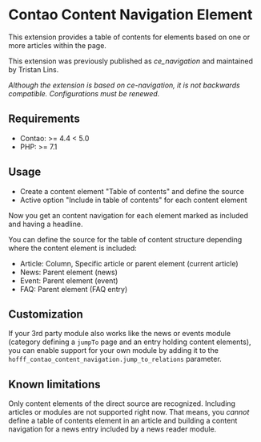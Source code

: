 # Contao Content Navigation Element

This extension provides a table of contents for elements based on one or more articles within the page.

This extension was previously published as *ce_navigation* and maintained by Tristan Lins.

*Although the extension is based on ce-navigation, it is not backwards compatible. Configurations must be renewed.*

## Requirements

 - Contao: >=  4.4 < 5.0
 - PHP: >= 7.1
 
## Usage

 - Create a content element "Table of contents" and define the source
 - Active option "Include in table of contents" for each content element

Now you get an content navigation for each element marked as included and having a headline.

You can define the source for the table of content structure depending where the content element is included:

 - Article: Column, Specific article or parent element (current article)
 - News: Parent element (news)
 - Event: Parent element (event)
 - FAQ: Parent element (FAQ entry)
 
## Customization

If your 3rd party module also works like the news or events module (category defining a `jumpTo` page and an entry 
holding content elements), you can enable support for your own module by adding it to the 
`hofff_contao_content_navigation.jump_to_relations` parameter.

## Known limitations

Only content elements of the direct source are recognized. Including articles or modules are not supported right now.
That means, you *cannot* define a table of contents element in an article and building a content navigation for a news
entry included by a news reader module. 
